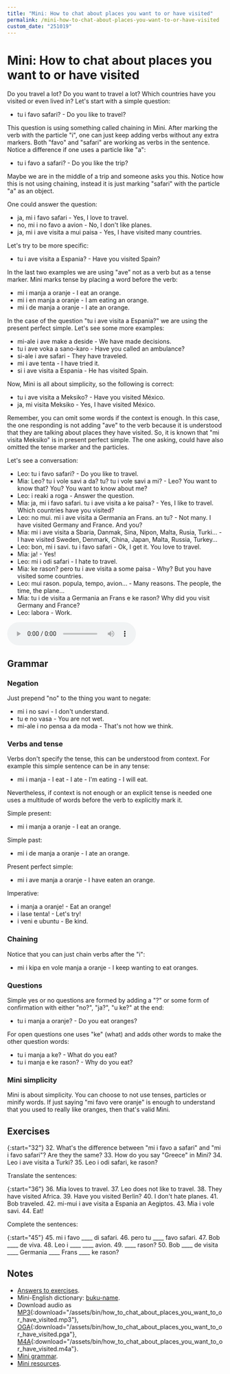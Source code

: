 ```yaml
---
title: "Mini: How to chat about places you want to or have visited"
permalink: /mini-how-to-chat-about-places-you-want-to-or-have-visited
custom_date: "251019"
---
```


# Mini: How to chat about places you want to or have visited

Do you travel a lot? Do you want to travel a lot? Which countries have you visited or even lived in? Let's start with a simple question:

- tu i favo safari? - Do you like to travel?

This question is using something called chaining in Mini. After marking the verb with the particle "i", one can just keep adding verbs without any extra markers. Both "favo" and "safari" are working as verbs in the sentence. Notice a difference if one uses a particle like "a":

- tu i favo a safari? - Do you like the trip?

Maybe we are in the middle of a trip and someone asks you this. Notice how this is not using chaining, instead it is just marking "safari" with the particle "a" as an object.

One could answer the question:

- ja, mi i favo safari - Yes, I love to travel.
- no, mi i no favo a avion - No, I don't like planes.
- ja, mi i ave visita a mui paisa - Yes, I have visited many countries.

Let's try to be more specific:

- tu i ave visita a Espania? - Have you visited Spain?

In the last two examples we are using "ave" not as a verb but as a tense marker. Mini marks tense by placing a word before the verb:

- mi i manja a oranje - I eat an orange.
- mi i en manja a oranje - I am eating an orange.
- mi i de manja a oranje - I ate an orange.

In the case of the question "tu i ave visita a Espania?" we are using the present perfect simple. Let's see some more examples:

- mi-ale i ave make a deside - We have made decisions.
- tu i ave voka a sano-karo - Have you called an ambulance?
- si-ale i ave safari - They have traveled.
- mi i ave tenta - I have tried it.
- si i ave visita a Espania - He has visited Spain.

Now, Mini is all about simplicity, so the following is correct:

- tu i ave visita a Meksiko? - Have you visited México.
- ja, mi visita Meksiko - Yes, I have visited México.

Remember, you can omit some words if the context is enough. In this case, the one responding is not adding "ave" to the verb because it is understood that they are talking about places they have visited. So, it is known that "mi visita Meksiko" is in present perfect simple. The one asking, could have also omitted the tense marker and the particles.

Let's see a conversation:

- Leo: tu i favo safari? - Do you like to travel.
- Mia: Leo? tu i vole savi a da? tu? tu i vole savi a mi? - Leo? You want to know that? You? You want to know about me?
- Leo: i reaki a roga - Answer the question.
- Mia: ja, mi i favo safari. tu i ave visita a ke paisa? - Yes, I like to travel. Which countries have you visited?
- Leo: no mui. mi i ave visita a Germania an Frans. an tu? - Not many. I have visited Germany and France. And you?
- Mia: mi i ave visita a Sbaria, Danmak, Sina, Nipon, Malta, Rusia, Turki… - I have visited Sweden, Denmark, China, Japan, Malta, Russia, Turkey…
- Leo: bon, mi i savi. tu i favo safari - Ok, I get it. You love to travel.
- Mia: ja! - Yes!
- Leo: mi i odi safari - I hate to travel.
- Mia: ke rason? pero tu i ave visita a some paisa - Why? But you have visited some countries.
- Leo: mui rason. popula, tempo, avion… - Many reasons. The people, the time, the plane…
- Mia: tu i de visita a Germania an Frans e ke rason? Why did you visit Germany and France?
- Leo: labora - Work.

<audio controls>
    <source type="audio/mp4" src="/assets/bin/how_to_chat_about_places_you_want_to_or_have_visited.m4a">
    <source type="audio/ogg" src="/assets/bin/how_to_chat_about_places_you_want_to_or_have_visited.oga">
    <source type="audio/mpeg" src="/assets/bin/how_to_chat_about_places_you_want_to_or_have_visited.mp3">
</audio>

## Grammar

### Negation

Just prepend "no" to the thing you want to negate:

- mi i no savi - I don't understand.
- tu e no vasa - You are not wet.
- mi-ale i no pensa a da moda - That's not how we think.

### Verbs and tense

Verbs don't specify the tense, this can be understood from context. For example this simple sentence can be in any tense:

- mi i manja - I eat - I ate - I'm eating - I will eat.

Nevertheless, if context is not enough or an explicit tense is needed one uses a multitude of words before the verb to explicitly mark it.

Simple present:
- mi i manja a oranje - I eat an orange.

Simple past:
- mi i de manja a oranje - I ate an orange.

Present perfect simple:
- mi i ave manja a oranje - I have eaten an orange.

Imperative:
- i manja a oranje! - Eat an orange!
- i lase tenta! - Let's try!
- i veni e ubuntu - Be kind.

### Chaining

Notice that you can just chain verbs after the "i":

- mi i kipa en vole manja a oranje - I keep wanting to eat oranges.

### Questions

Simple yes or no questions are formed by adding a "?" or some form of confirmation with either "no?", "ja?", "u ke?" at the end:

- tu i manja a oranje? - Do you eat oranges?

For open questions one uses "ke" (what) and adds other words to make the other question words:

- tu i manja a ke? - What do you eat?
- tu i manja e ke rason? - Why do you eat?

### Mini simplicity

Mini is about simplicity. You can choose to not use tenses, particles or minify words. If just saying "mi favo vere oranje" is enough to understand that you used to really like oranges, then that's valid Mini.

## Exercises

{:start="32"}
32. What's the difference between "mi i favo a safari" and "mi i favo safari"? Are they the same?
33. How do you say "Greece" in Mini?
34. Leo i ave visita a Turki?
35. Leo i odi safari, ke rason?

Translate the sentences:

{:start="36"}
36. Mia loves to travel.
37. Leo does not like to travel.
38. They have visited Africa.
39. Have you visited Berlin?
40. I don't hate planes.
41. Bob traveled.
42. mi-mui i ave visita a Espania an Aegiptos.
43. Mia i vole savi.
44. Eat!

Complete the sentences:

{:start="45"}
45. mi i favo \_\_\_\_ di safari.
46. pero tu \_\_\_\_ favo safari.
47. Bob \_\_\_\_ de viva.
48. Leo i \_\_\_\_ \_\_\_\_ avion.
49. \_\_\_\_ rason?
50. Bob \_\_\_\_ de visita \_\_\_\_ Germania \_\_\_\_ Frans \_\_\_\_ ke rason?

## Notes

- [Answers to exercises](/how-to-mini#answers-to-exercises).
- Mini-English dictionary: [buku-name](/buku-name).
- Download audio as [MP3](/assets/bin/how_to_chat_about_places_you_want_to_or_have_visited.mp3){:download="/assets/bin/how_to_chat_about_places_you_want_to_or_have_visited.mp3"}, [OGA](/assets/bin/how_to_chat_about_places_you_want_to_or_have_visited.oga){:download="/assets/bin/how_to_chat_about_places_you_want_to_or_have_visited.pga"}, [M4A](/assets/bin/how_to_chat_about_places_you_want_to_or_have_visited.m4a){:download="/assets/bin/how_to_chat_about_places_you_want_to_or_have_visited.m4a"}.
- [Mini grammar](/mini-course-grammar).
- [Mini resources](/mini-resources).
